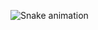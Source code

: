 ![Snake animation](https://github.com/PabloToledoGit/PabloToledoGit/blob/output/github-contribution-grid-snake.svg)

